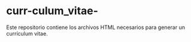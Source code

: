# curr-culum_vitae-
Este repositorio contiene los archivos HTML necesarios para generar un currículum vitae.
